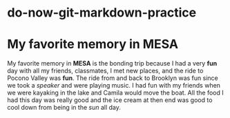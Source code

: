 # do-now-git-markdown-practice

# My favorite memory in MESA

My favorite memory in **MESA** is the bonding trip because I had a very **fun** day with all my friends, classmates, I met new places, and the ride to Pocono Valley was **fun**. The ride from and back to Brooklyn was fun since we took a *speaker* and were playing music. I had fun with my friends when we were kayaking in the lake and Camila would move the boat. All the food I had this day was really good and the ice cream at then end was good to cool down from being in the *sun* all day.